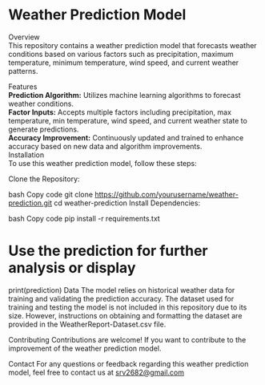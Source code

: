# Weather Prediction Model
Overview<br>
This repository contains a weather prediction model that forecasts weather conditions based on various factors such as precipitation, maximum temperature, minimum temperature, wind speed, and current weather patterns.<br>

Features<br>
**Prediction Algorithm:** Utilizes machine learning algorithms to forecast weather conditions.<br>
**Factor Inputs:** Accepts multiple factors including precipitation, max temperature, min temperature, wind speed, and current weather state to generate predictions.<br>
**Accuracy Improvement:** Continuously updated and trained to enhance accuracy based on new data and algorithm improvements.<br>
Installation<br>
To use this weather prediction model, follow these steps:<br>

Clone the Repository:

bash
Copy code
git clone https://github.com/yourusername/weather-prediction.git
cd weather-prediction
Install Dependencies:<br>

bash
Copy code
pip install -r requirements.txt




# Use the prediction for further analysis or display<br>
print(prediction)
Data
The model relies on historical weather data for training and validating the prediction accuracy. The dataset used for training and testing the model is not included in this repository due to its size. However, instructions on obtaining and formatting the dataset are provided in the WeatherReport-Dataset.csv file.

Contributing
Contributions are welcome! If you want to contribute to the improvement of the weather prediction model.<br>

Contact
For any questions or feedback regarding this weather prediction model, feel free to contact us at srv2682@gmail.com

